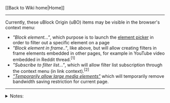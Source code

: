 [[Back to Wiki home|Home]]

***

Currently, these uBlock Origin (uBO) items may be visible in the browser's context menu:
- _"Block element..."_, which purpose is to launch the [element picker](./Element-picker) in order to filter out a specific element on a page
- _"Block element in frame.."_, like above, but will allow creating filters in frame elements embedded in other pages, for example in YouTube video embedded in Reddit thread.<sup>[1]</sup>
- _"Subscribe to filter list..."_, which will allow filter list subscription through the context menu (in link context).<sup>[2]</sup>
- [_"Temporarily allow large media elements"_](./Per-site-switches#no-large-media-elements) which will temporarily remove bandwidth saving restriction for current page.

---

<details><summary>Notes:</summary>

- [1] New in [1.32.0](https://github.com/gorhill/uBlock/commit/db7f54dbf6c39cf2e6f35359248bf9f408e2d134)
- [2] New in [1.36](https://github.com/gorhill/uBlock/commit/001094580c0bd31ee007a301792f3e73c0ad48ab)
</details>
